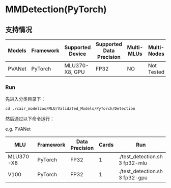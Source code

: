 # MMDetection(PyTorch)
## 支持情况

Models  | Framework  | Supported Device  | Supported Data Precision  | Multi-MLUs  | Multi-Nodes
----- | ----- | ----- | ----- | ----- | ----- |
PVANet  | PyTorch  | MLU370-X8, GPU  | FP32  | NO  | Not Tested

 
### Run
先进入分类目录下：
 
```
cd ./cair_modelzoo/MLU/Validated_Models/PyTorch/Detection
```
 
然后通过以下命令运行：

e.g. PVANet  
  
MLU  | Framework  |  Data Precision  | Cards  | Run
----- | ----- | ----- | ----- | ----- |
MLU370-X8  | PyTorch  | FP32  | 1  | ./test_detection.sh 3 fp32-mlu
V100  | PyTorch  | FP32  | 1  | ./test_detection.sh 3 fp32-gpu
